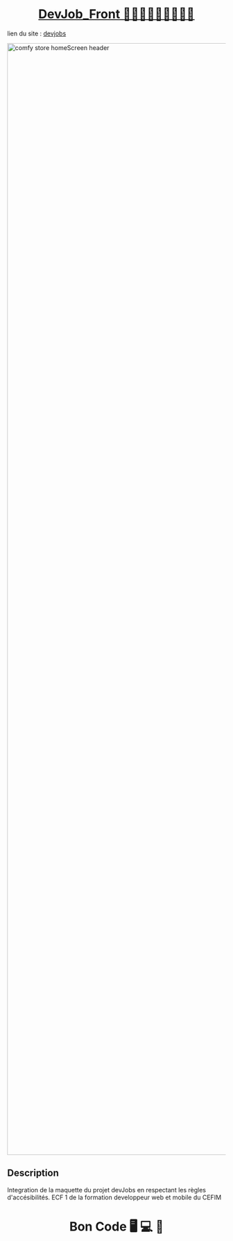 <div>
  <h1 align="center">
    <a href="https://github.com/armandwadji/DevJobs.git">DevJob_Front  👩🏻‍💻🧑🏽‍💻👨🏿‍💻
    </a>  
  </h1>
</div> 

lien du site : [devjobs](https://devjobsaw.netlify.app/)

<img width="2560" alt="comfy store homeScreen header" src="https://user-images.githubusercontent.com/90448006/199209995-29551e76-0c4c-41da-bcef-929150a69d00.jpg">


## Description
Integration de la maquette du projet devJobs en respectant les règles d'accésibilités.
ECF 1 de la formation developpeur web et mobile du CEFIM

<h1 align="center">Bon Code 🖥 💻 📱</h1>
